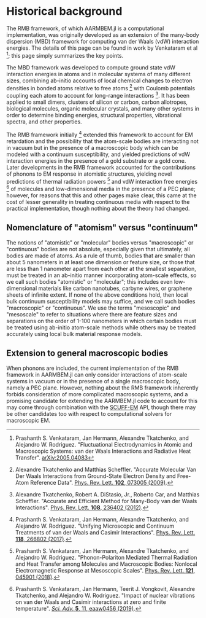 # Historical background

The RMB framework, of which AARMBEM.jl is a computational
implementation, was originally developed as an extension of the
many-body dispersion (MBD) framework for computing van der Waals (vdW)
interaction energies. The details of this page can be found in work by
Venkataram et al [^VenkataramARXIV2020]; this page simply summarizes
the key points.

The MBD framework was developed to compute ground state vdW
interaction energies in atoms and in molecular systems of many
different sizes, combining ab-initio accounts of local chemical
changes to electron densities in bonded atoms relative to free atoms
[^TkatchenkoPRL2009] with Coulomb potentials coupling each atom to
account for long-range interactions [^TkatchenkoPRL2012]. It has been
applied to small dimers, clusters of silicon or carbon, carbon
allotropes, biological molecules, organic molecular crystals, and many
other systems in order to determine binding energies, structural
properties, vibrational spectra, and other properties.

The RMB framework initially [^VenkataramPRL2017] extended this
framework to account for EM retardation and the possibility that the
atom-scale bodies are interacting not in vacuum but in the presence of
a macroscopic body which can be modeled with a continuum
susceptibility, and yielded predictions of vdW interaction energies in
the presence of a gold substrate or a gold cone. Later developments in
the RMB framework accounted for the contributions of phonons to EM
response in atomistic structures, yielding novel predictions of
thermal radiation powers [^VenkataramPRL2018] and vdW interaction free
energies [^VenkataramSCIADV2019] of molecules and low-dimensional
media in the presence of a PEC plane; however, for reasons that this
and other pages make clear, this came at the cost of lesser generality
in treating continuous media with respect to the practical
implementation, though nothing about the theory had changed.

## Nomenclature of "atomism" versus "continuum"

The notions of "atomistic" or "molecular" bodies versus "macroscopic"
or "continuous" bodies are not absolute, especially given that
ultimately, all bodies are made of atoms. As a rule of thumb, bodies
that are smaller than about 5 nanometers in at least one dimension or
feature size, or those that are less than 1 nanometer apart from each
other at the smallest separation, must be treated in an ab-initio
manner incorporating atom-scale effects, so we call such bodies
"atomistic" or "molecular"; this includes even low-dimensional
materials like carbon nanotubes, carbyne wires, or graphene sheets of
infinite extent. If none of the above conditions hold, then local bulk
continuum susceptibility models may suffice, and we call such bodies
"macroscopic" or "continuous". We use the terms "mesoscopic" and
"mesoscale" to refer to situations where there are feature sizes and
separations on the order of 1-100 nanometers in which certain bodies
must be treated using ab-initio atom-scale methods while others may be
treated accurately using local bulk material response models.

## Extension to general macroscopic bodies

When phonons are included, the current implementation of the RMB
framework in AARMBEM.jl can only consider interactions of atom-scale
systems in vacuum or in the presence of a single macroscopic body,
namely a PEC plane. However, nothing about the RMB framework
inherently forbids consideration of more complicated macroscopic
systems, and a promising candidate for extending the AARMBEM.jl code
to account for this may come through combination with the
[SCUFF-EM](https://homerreid.github.io/scuff-em-documentation/) API,
though there may be other candidates too with respect to computational
solvers for macroscopic EM.

[^VenkataramARXIV2020]: Prashanth S. Venkataram, Jan Hermann, Alexandre Tkatchenko, and Alejandro W. Rodriguez. "Fluctuational Electrodynamics in Atomic and Macroscopic Systems: van der Waals Interactions and Radiative Heat Transfer". [arXiv:2005.04083](https://arxiv.org/abs/2005.04083)

[^TkatchenkoPRL2009]: Alexandre Tkatchenko and Matthias Scheffler. "Accurate Molecular Van Der Waals Interactions from Ground-State Electron Density and Free-Atom Reference Data". [Phys. Rev. Lett. **102**, 073005 (2009)](https://journals.aps.org/prl/abstract/10.1103/PhysRevLett.102.073005).

[^TkatchenkoPRL2012]: Alexandre Tkatchenko, Robert A. DiStasio, Jr., Roberto Car, and Matthias Scheffler. "Accurate and Efficient Method for Many-Body van der Waals Interactions". [Phys. Rev. Lett. **108**, 236402 (2012)](https://journals.aps.org/prl/abstract/10.1103/PhysRevLett.108.236402).

[^VenkataramPRL2017]: Prashanth S. Venkataram, Jan Hermann, Alexandre Tkatchenko, and Alejandro W. Rodriguez. "Unifying Microscopic and Continuum Treatments of van der Waals and Casimir Interactions". [Phys. Rev. Lett. **118**, 266802 (2017)](https://journals.aps.org/prl/abstract/10.1103/PhysRevLett.118.266802).

[^VenkataramPRL2018]: Prashanth S. Venkataram, Jan Hermann, Alexandre Tkatchenko, and Alejandro W. Rodriguez. "Phonon-Polariton Mediated Thermal Radiation and Heat Transfer among Molecules and Macroscopic Bodies: Nonlocal Electromagnetic Response at Mesoscopic Scales". [Phys. Rev. Lett. **121**, 045901 (2018)](https://journals.aps.org/prl/abstract/10.1103/PhysRevLett.121.045901).

[^VenkataramSCIADV2019]: Prashanth S. Venkataram, Jan Hermann, Teerit J. Vongkovit, Alexandre Tkatchenko, and Alejandro W. Rodriguez. "Impact of nuclear vibrations on van der Waals and Casimir interactions at zero and finite temperature". [*Sci. Adv.* **5**, 11, eaaw0456 (2019)](https://advances.sciencemag.org/content/5/11/eaaw0456).